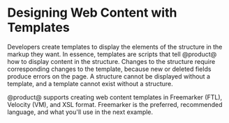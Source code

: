 # Designing Web Content with Templates [](id=designing-web-content-with-templates)

Developers create templates to display the elements of the structure in the
markup they want. In essence, templates are scripts that tell @product@ how to 
display content in the structure. Changes to the structure require corresponding
changes to the template, because new or deleted fields produce errors on the
page. A structure cannot be displayed without a template, and a template cannot
exist without a structure.

@product@ supports creating web content templates in Freemarker (FTL), Velocity 
(VM), and XSL format. Freemarker is the preferred, recommended language, and 
what you'll use in the next example.

